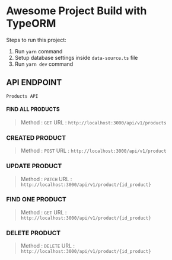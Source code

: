 # Awesome Project Build with TypeORM

Steps to run this project:

1. Run `yarn` command
2. Setup database settings inside `data-source.ts` file
3. Run `yarn dev` command

## API ENDPOINT

    Products API

#### FIND ALL PRODUCTS

> Method : `GET`
> URL : `http://localhost:3000/api/v1/products `

### CREATED PRODUCT

> Method : `POST`
> URL : `http://localhost:3000/api/v1/product`

### UPDATE PRODUCT

> Method : `PATCH`
> URL : `http://localhost:3000/api/v1/product/{id_product}`

### FIND ONE PRODUCT

> Method : `GET`
> URL : `http://localhost:3000/api/v1/product/{id_product}`

### DELETE PRODUCT

> Method : `DELETE`
> URL : `http://localhost:3000/api/v1/product/{id_product}`
